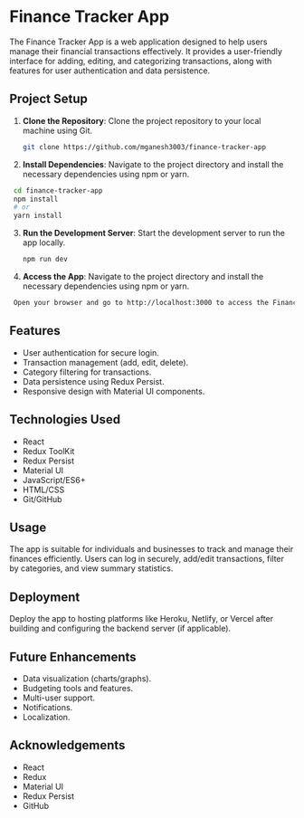 
# Finance Tracker App

The Finance Tracker App is a web application designed to help users manage their financial transactions effectively. It provides a user-friendly interface for adding, editing, and categorizing transactions, along with features for user authentication and data persistence.

## Project Setup

1. **Clone the Repository**:
   Clone the project repository to your local machine using Git.

   ```bash
   git clone https://github.com/mganesh3003/finance-tracker-app
   ```

2. **Install Dependencies**: Navigate to the project directory and install the necessary dependencies using npm or yarn.

 ```bash
  cd finance-tracker-app
  npm install
  # or
  yarn install

  ```
3. **Run the Development Server**:
   Start the development server to run the app locally.

   ```bash
   npm run dev
   ```
   
2. **Access the App**: Navigate to the project directory and install the necessary dependencies using npm or yarn.

 ```bash
  Open your browser and go to http://localhost:3000 to access the Finance Tracker app.
  ```


## Features

- User authentication for secure login.
- Transaction management (add, edit, delete).
- Category filtering for transactions.
- Data persistence using Redux Persist.
- Responsive design with Material UI components.

## Technologies Used

- React
- Redux ToolKit
- Redux Persist
- Material UI
- JavaScript/ES6+
- HTML/CSS
- Git/GitHub

## Usage

The app is suitable for individuals and businesses to track and manage their finances efficiently. Users can log in securely, add/edit transactions, filter by categories, and view summary statistics.

## Deployment

Deploy the app to hosting platforms like Heroku, Netlify, or Vercel after building and configuring the backend server (if applicable).

## Future Enhancements

- Data visualization (charts/graphs).
- Budgeting tools and features.
- Multi-user support.
- Notifications.
- Localization.

## Acknowledgements

- React
- Redux
- Material UI
- Redux Persist
- GitHub